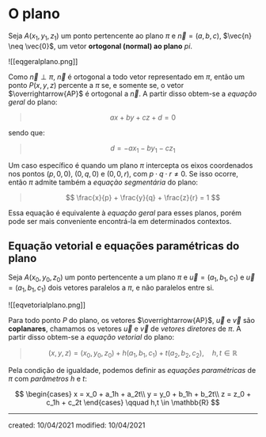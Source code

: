 # O plano
Seja $A(x_1,y_1,z_1)$ um ponto pertencente ao plano $\pi$ e $\vec{n}=(a,b,c)$, $\vec{n} \neq \vec{0}$, um vetor **ortogonal (normal) ao plano** $pi$.

![[eqgeralplano.png]]

Como $\vec{n} \perp \pi$, $\vec{n}$ é ortogonal a todo vetor representado em $\pi$, então um ponto $P(x,y,z)$ percente a $\pi$ se, e somente se, o vetor $\overrightarrow{AP}$ é ortogonal a $\vec{n}$. A partir disso obtem-se a *equação geral* do plano:

>$$
  ax+by+cz+d=0
>$$

sendo que:

>$$
  d = -ax_1 -by_1 - cz_1
>$$

Um caso específico é quando um plano $\pi$ intercepta os eixos coordenados nos pontos $(p,0,0)$, $(0,q,0)$ e $(0,0,r)$, com $p\cdot q \cdot r \neq 0$. Se isso ocorre, então $\pi$ admite também a *equaçào segmentária* do plano:

>$$
  \frac{x}{p} + \frac{y}{q} + \frac{z}{r} = 1
>$$

Essa equação é equivalente à *equação geral* para esses planos, porém pode ser mais conveniente encontrá-la em determinados contextos.

## Equação vetorial e equações paramétricas do plano
Seja $A(x_0,y_0,z_0)$ um ponto pertencente a um plano $\pi$ e $\vec{u}=(a_1,b_1,c_1)$ e $\vec{u}=(a_1,b_1,c_1)$ dois vetores paralelos a $\pi$, e não paralelos entre si.

![[eqvetorialplano.png]]

Para todo ponto $P$ do plano, os vetores $\overrightarrow{AP}$, $\vec{u}$ e $\vec{v}$ são **coplanares**, chamamos os vetores $\vec{u}$ e $\vec{v}$ de *vetores diretores* de $\pi$. A partir disso obtem-se a *equação vetorial* do plano:

>$$
  (x,y,z)=(x_0,y_0,z_0) + h(a_1,b_1,c_1) + t(a_2,b_2,c_2),\quad h,t \in \mathbb{R}
>$$

Pela condição de igualdade, podemos definir as *equações paramétricas* de $\pi$ com *parâmetros* $h$ e $t$:

$$
\begin{cases}
    x = x_0 + a_1h + a_2t\\
    y = y_0 + b_1h + b_2t\\
    z = z_0 + c_1h + c_2t
\end{cases}
\qquad h,t \in \mathbb{R}
$$



---

created: 10/04/2021
modified: 10/04/2021

